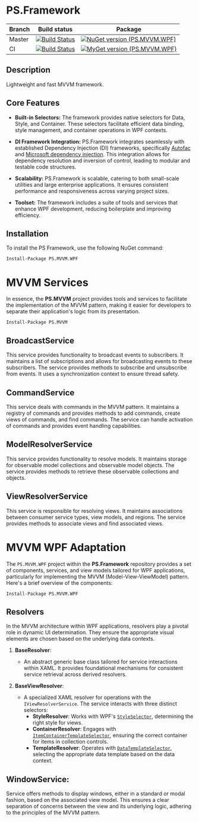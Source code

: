 # PS.Framework

| Branch | Build status | Package |
| ------ | ------------ | ------- |
|Master  | [![Build Status](https://dev.azure.com/BlackGad/PS.Framework/_apis/build/status/PS.Framework%20-%20Release?branchName=master)](https://dev.azure.com/BlackGad/PS.Framework/_build/latest?definitionId=4&branchName=master) | [![NuGet version (PS.MVVM.WPF)](https://img.shields.io/nuget/v/PS.MVVM.WPF?style=flat-square)](https://www.nuget.org/packages/PS.MVVM.WPF/) |
| CI     | [![Build Status](https://dev.azure.com/BlackGad/PS.Framework/_apis/build/status/PS.Framework%20-%20Release?branchName=ci)](https://dev.azure.com/BlackGad/PS.Framework/_build/latest?definitionId=4&branchName=ci) | [![MyGet version (PS.MVVM.WPF)](https://img.shields.io/myget/ps-projects/v/PS.MVVM.WPF.svg?style=flat-square&label=MyGet)](https://www.myget.org/feed/ps-projects/package/nuget/PS.MVVM.WPF) |

## Description
Lightweight and fast MVVM framework.

## Core Features
- **Built-in Selectors:** The framework provides native selectors for Data, Style, and Container. These selectors facilitate efficient data binding, style management, and container operations in WPF contexts.

- **DI Framework Integration:** PS.Framework integrates seamlessly with established Dependency Injection (DI) frameworks, specifically [Autofac](https://autofac.org/) and [Microsoft dependency injection](https://learn.microsoft.com/en-us/dotnet/core/extensions/dependency-injection). This integration allows for dependency resolution and inversion of control, leading to modular and testable code structures.

- **Scalability:** PS.Framework is scalable, catering to both small-scale utilities and large enterprise applications. It ensures consistent performance and responsiveness across varying project sizes.

- **Toolset:** The framework includes a suite of tools and services that enhance WPF development, reducing boilerplate and improving efficiency.

## Installation
To install the PS Framework, use the following NuGet command:
```
Install-Package PS.MVVM.WPF
```

# MVVM Services

In essence, the **PS.MVVM** project provides tools and services to facilitate the implementation of the MVVM pattern, making it easier for developers to separate their application's logic from its presentation.

```
Install-Package PS.MVVM
```

## BroadcastService

This service provides functionality to broadcast events to subscribers.
It maintains a list of subscriptions and allows for broadcasting events to these subscribers.
The service provides methods to subscribe and unsubscribe from events.
It uses a synchronization context to ensure thread safety.

## CommandService

This service deals with commands in the MVVM pattern.
It maintains a registry of commands and provides methods to add commands, create views of commands, and find commands.
The service can handle activation of commands and provides event handling capabilities.

## ModelResolverService

This service provides functionality to resolve models.
It maintains storage for observable model collections and observable model objects.
The service provides methods to retrieve these observable collections and objects.

## ViewResolverService

This service is responsible for resolving views.
It maintains associations between consumer service types, view models, and regions.
The service provides methods to associate views and find associated views.

# MVVM WPF Adaptation

The `PS.MVVM.WPF` project within the **PS.Framework** repository provides a set of components, services, and view models tailored for WPF applications, particularly for implementing the MVVM (Model-View-ViewModel) pattern. Here's a brief overview of the components:

```
Install-Package PS.MVVM.WPF
```

## Resolvers

In the MVVM architecture within WPF applications, resolvers play a pivotal role in dynamic UI determination. They ensure the appropriate visual elements are chosen based on the underlying data contexts.

1. **BaseResolver**:
   - An abstract generic base class tailored for service interactions within XAML. It provides foundational mechanisms for consistent service retrieval across derived resolvers.

2. **BaseViewResolver**:
   - A specialized XAML resolver for operations with the `IViewResolverService`. The service interacts with three distinct selectors:
     - **StyleResolver**: Works with WPF's [`StyleSelector`](https://learn.microsoft.com/en-us/dotnet/api/system.windows.controls.styleselector?view=windowsdesktop-7.0), determining the right style for views.
     - **ContainerResolver**: Engages with [`ItemContainerTemplateSelector`](https://learn.microsoft.com/en-us/dotnet/api/system.windows.controls.itemcontainertemplateselector?view=windowsdesktop-7.0), ensuring the correct container for items in collection controls.
     - **TemplateResolver**: Operates with [`DataTemplateSelector`](https://learn.microsoft.com/en-us/dotnet/api/system.windows.controls.datatemplateselector?view=windowsdesktop-7.0), selecting the appropriate data template based on the data context.

## WindowService:

Service offers methods to display windows, either in a standard or modal fashion, based on the associated view model. This ensures a clear separation of concerns between the view and its underlying logic, adhering to the principles of the MVVM pattern.
